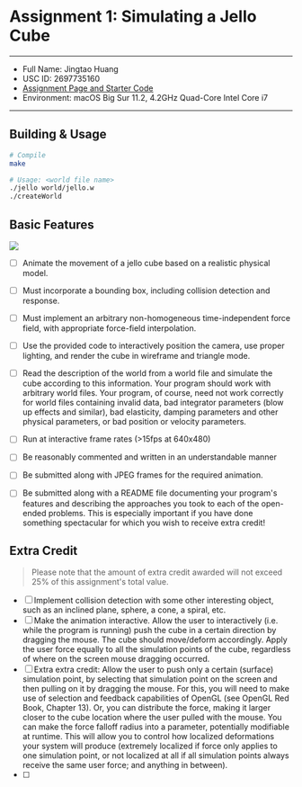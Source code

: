 # Assignment 1: Simulating a Jello Cube

---

- Full Name: Jingtao Huang
- USC ID: 2697735160
- [Assignment Page and Starter Code](http://barbic.usc.edu/cs520-s21/assign1/)
- Environment: macOS Big Sur 11.2, 4.2GHz Quad-Core Intel Core i7

---

## Building & Usage
```sh
# Compile
make

# Usage: <world file name>
./jello world/jello.w
./createWorld 
```

## Basic Features
[comment]: <> (<Description of what you have accomplished>)
![](https://trello-attachments.s3.amazonaws.com/5ecddb65d8c3a57013131003/6019f70f6a535a48ba386d95/bd6249fb7bc5927963795a0f1408cd8f/minion.png)

- [ ] Animate the movement of a jello cube based on a realistic physical model.
- [ ] Must incorporate a bounding box, including collision detection and response. 
- [ ] Must implement an arbitrary non-homogeneous time-independent force field, with appropriate force-field interpolation.
- [ ] Use the provided code to interactively position the camera, use proper lighting, and render the cube in wireframe and triangle mode. 
- [ ] Read the description of the world from a world file and simulate the cube according to this information. Your program should work with arbitrary world files. Your program, of course, need not work correctly for world files containing invalid data, bad integrator parameters (blow up effects and similar), bad elasticity, damping parameters and other physical parameters, or bad position or velocity parameters.
- [ ] Run at interactive frame rates (>15fps at 640x480)
- [ ] Be reasonably commented and written in an understandable manner
- [ ] Be submitted along with JPEG frames for the required animation.
- [ ] Be submitted along with a README file documenting your program's features and describing the approaches you took to each of the open-ended problems. This is especially important if you have done something spectacular for which you wish to receive extra credit!


## Extra Credit
[comment]: <> (<Also, explain any extra credit that you have implemented.>)
> Please note that the amount of extra credit awarded will not exceed 25% of this assignment's total value.
- [ ] Implement collision detection with some other interesting object, such as an inclined plane, sphere, a cone, a spiral, etc.
- [ ] Make the animation interactive. Allow the user to interactively (i.e. while the program is running) push the cube in a certain direction by dragging the mouse. The cube should move/deform accordingly. Apply the user force equally to all the simulation points of the cube, regardless of where on the screen mouse dragging occurred.
- [ ] Extra extra credit: Allow the user to push only a certain (surface) simulation point, by selecting that simulation point on the screen and then pulling on it by dragging the mouse. For this, you will need to make use of selection and feedback capabilities of OpenGL (see OpenGL Red Book, Chapter 13). Or, you can distribute the force, making it larger closer to the cube location where the user pulled with the mouse. You can make the force falloff radius into a parameter, potentially modifiable at runtime. This will allow you to control how localized deformations your system will produce (extremely localized if force only applies to one simulation point, or not localized at all if all simulation points always receive the same user force; and anything in between).
- [ ] 



